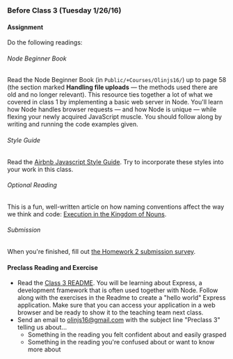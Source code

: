 ### Before Class 3 (Tuesday 1/26/16)

#### Assignment
Do the following readings:

###### Node Beginner Book
Read the Node Beginner Book (in `Public/+Courses/Olinjs16/`) up to page 58 (the section marked **Handling file uploads** — the methods used there are old and no longer relevant). This resource ties together a lot of what we covered in class 1 by implementing a basic web server in Node. You'll learn how Node handles browser requests — and how Node is unique — while flexing your newly acquired JavaScript muscle. You should follow along by writing and running the code examples given.

###### Style Guide
Read the [Airbnb Javascript Style Guide](https://github.com/airbnb/javascript/tree/master/es5). Try to incorporate these styles into your work in this class.

###### Optional Reading
This is a fun, well-written article on how naming conventions affect the way we think and code: [Execution in the Kingdom of Nouns](http://steve-yegge.blogspot.com/2006/03/execution-in-kingdom-of-nouns.html).

###### Submission
When you're finished, fill out [the Homework 2 submission survey](http://goo.gl/forms/yMmvIXtrsX).

#### Preclass Reading and Exercise
- Read the [Class 3 README](https://github.com/olinjs/olinjs/tree/master/lessons/03-express-templates). You will be learning about Express, a development framework that is often used together with Node. Follow along with the exercises in the Readme to create a "hello world" Express application. Make sure that you can access your application in a web browser and be ready to show it to the teaching team next class.
- Send an email to [olinjs16@gmail.com](olinjs16@gmail.com) with the subject line "Preclass 3" telling us about...
    - Something in the reading you felt confident about and easily grasped
    - Something in the reading you're confused about or want to know more about
